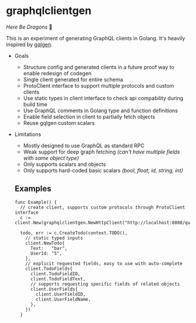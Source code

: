 # graphqlclientgen

_Here Be Dragons_ :dragon:

This is an experiment of generating GraphQL clients in Golang. It's heavily inspired by [gqlgen](https://github.com/99designs/gqlgen).

- Goals
  - Structure config and generated clients in a future proof way to enable redesign of codegen
  - Single client generated for entire schema
  - ProtoClient interface to support multiple protocols and custom clients
  - Use static types in client interface to check api compability during build time
  - Use GraphQL comments in Golang type and function definitions
  - Enable field selection in client to partially fetch objects
  - Reuse gqlgen custom scalars
- Limitations
  - Mostly designed to use GraphQL as standard RPC
  - Weak support for deep graph fetching _(can't have multiple fields with same object type)_
  - Only supports scalars and objects
  - Only supports hard-coded basic scalars _(bool, float, id, string, int)_

  ## Examples

  ```golang
  func Example() {
    // create client, supports custom protocols through ProtoClient interface
    c := client.New(graphqlclientgen.NewHttpClient("http://localhost:8080/query"))

    todo, err := c.CreateTodo(context.TODO(),
      // static typed inputs
      client.NewTodo{
        Text:   "bar",
        UserId: "5",
      },
      // explicit requested fields, easy to use with auto-complete
      client.TodoFields{
        client.TodoFieldID,
        client.TodoFieldText,
        // supports requesting specific fields of related objects
        client.UserFields{
          client.UserFieldID,
          client.UserFieldName,
        },
      })
    }
  ```